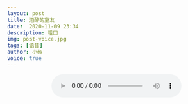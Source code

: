 ```yaml
---
layout: post
title: 酒醉的室友
date:  2020-11-09 23:34
description: 粗口
img: post-voice.jpg
tags: [语音]
author: 小叔
voice: true
---
```

<div align="center">
  <audio controls>
    <source src="https://www.wmnhw.workers.dev/0:/%E7%B2%97%E5%8F%A3%E8%AF%AD%E9%9F%B3/%E9%85%92%E9%86%89%E7%9A%84%E5%AE%A4%E5%8F%8B.aac" type="audio/mpeg">
    <embed height="0" width="0" src="horse.mp3">
  </audio>
</div>
